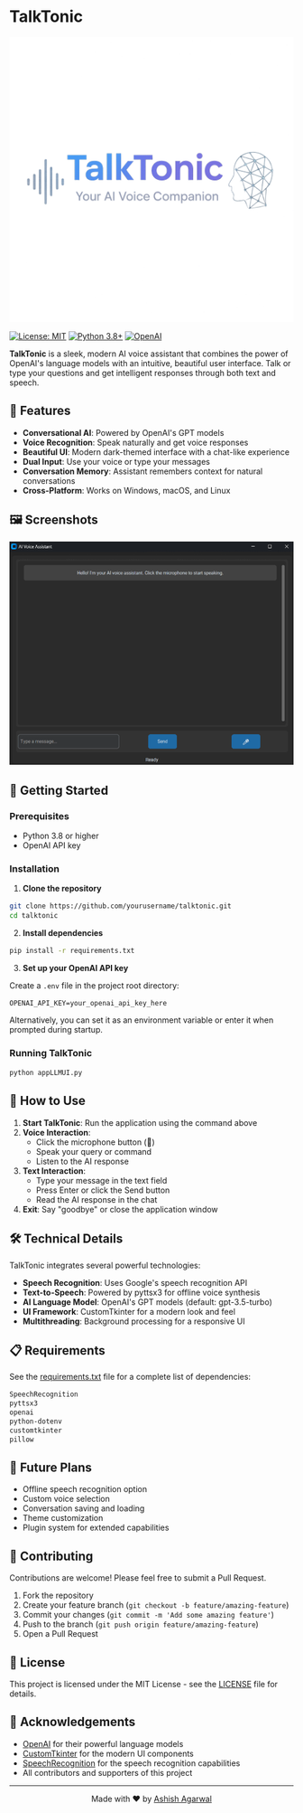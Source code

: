 # TalkTonic

![TalkTonic Banner](/img/banner3.png)

[![License: MIT](https://img.shields.io/badge/License-MIT-blue.svg)](https://opensource.org/licenses/MIT)
[![Python 3.8+](https://img.shields.io/badge/python-3.8+-blue.svg)](https://www.python.org/downloads/)
[![OpenAI](https://img.shields.io/badge/AI-OpenAI-brightgreen.svg)](https://openai.com/)

**TalkTonic** is a sleek, modern AI voice assistant that combines the power of OpenAI's language models with an intuitive, beautiful user interface. Talk or type your questions and get intelligent responses through both text and speech.

## 🌟 Features

- **Conversational AI**: Powered by OpenAI's GPT models
- **Voice Recognition**: Speak naturally and get voice responses
- **Beautiful UI**: Modern dark-themed interface with a chat-like experience
- **Dual Input**: Use your voice or type your messages
- **Conversation Memory**: Assistant remembers context for natural conversations
- **Cross-Platform**: Works on Windows, macOS, and Linux

## 🖼️ Screenshots

![TalkTonic Screenshot](https://github.com/toashishagarwal/TalkTonic/blob/main/demo.gif)

## 🚀 Getting Started

### Prerequisites

- Python 3.8 or higher
- OpenAI API key

### Installation

1. **Clone the repository**

```bash
git clone https://github.com/yourusername/talktonic.git
cd talktonic
```

2. **Install dependencies**

```bash
pip install -r requirements.txt
```

3. **Set up your OpenAI API key**

Create a `.env` file in the project root directory:

```
OPENAI_API_KEY=your_openai_api_key_here
```

Alternatively, you can set it as an environment variable or enter it when prompted during startup.

### Running TalkTonic

```bash
python appLLMUI.py
```

## 💬 How to Use

1. **Start TalkTonic**: Run the application using the command above
2. **Voice Interaction**:
   - Click the microphone button (🎤)
   - Speak your query or command
   - Listen to the AI response
3. **Text Interaction**:
   - Type your message in the text field
   - Press Enter or click the Send button
   - Read the AI response in the chat
4. **Exit**: Say "goodbye" or close the application window

## 🛠️ Technical Details

TalkTonic integrates several powerful technologies:

- **Speech Recognition**: Uses Google's speech recognition API
- **Text-to-Speech**: Powered by pyttsx3 for offline voice synthesis
- **AI Language Model**: OpenAI's GPT models (default: gpt-3.5-turbo)
- **UI Framework**: CustomTkinter for a modern look and feel
- **Multithreading**: Background processing for a responsive UI

## 📋 Requirements

See the [requirements.txt](requirements.txt) file for a complete list of dependencies:

```
SpeechRecognition
pyttsx3
openai
python-dotenv
customtkinter
pillow
```

## 🔮 Future Plans

- Offline speech recognition option
- Custom voice selection
- Conversation saving and loading
- Theme customization
- Plugin system for extended capabilities

## 🤝 Contributing

Contributions are welcome! Please feel free to submit a Pull Request.

1. Fork the repository
2. Create your feature branch (`git checkout -b feature/amazing-feature`)
3. Commit your changes (`git commit -m 'Add some amazing feature'`)
4. Push to the branch (`git push origin feature/amazing-feature`)
5. Open a Pull Request

## 📝 License

This project is licensed under the MIT License - see the [LICENSE](LICENSE) file for details.

## 🙏 Acknowledgements

- [OpenAI](https://openai.com/) for their powerful language models
- [CustomTkinter](https://github.com/TomSchimansky/CustomTkinter) for the modern UI components
- [SpeechRecognition](https://pypi.org/project/SpeechRecognition/) for the speech recognition capabilities
- All contributors and supporters of this project

---

<p align="center">
  Made with ❤️ by <a href="https://github.com/toashishagarwal">Ashish Agarwal</a>
</p>
